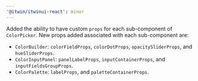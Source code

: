 ```yaml
---
'@itwin/itwinui-react': minor
---
```


Added the ability to have custom `props` for each sub-component of `ColorPicker`.
New props added associated with each sub-component are: 
- `ColorBuilder`: `colorFieldProps`, `colorDotProps`, `opacitySliderProps`, and `hueSliderProps`.
- `ColorInputPanel`: `panelLabelProps`, `inputContainerProps`, and `inputFieldsGroupProps`.
- `ColorPalette`: `labelProps`, and `paletteContainerProps`.
